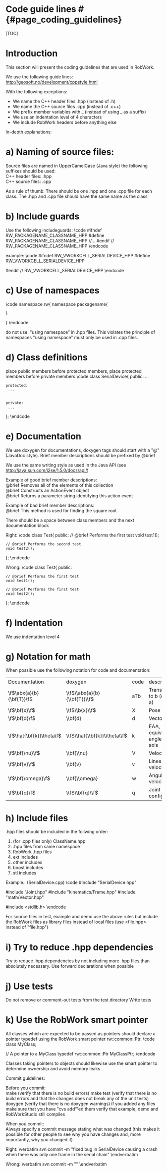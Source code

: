 # Code guide lines # {#page_coding_guidelines}

[TOC]

# Introduction #

This section will present the coding guidelines that are used in RobWork. <br>

We use the following guide lines:<br>
http://geosoft.no/development/cppstyle.html

With the following exceptions:
<UL>
<LI> We name the C++ header files .hpp (instead of .h)
<LI> We name the C++ source files .cpp (instead of .c++)
<LI> We prefix member variables with _ (instead of using _ as a suffix)
<LI> We use an indentation level of 4 characters
<LI> We include RobWork headers before anything else
</UL>
In-depth explanations:

# a) Naming of source files: #

Source files are named in UpperCamelCase (Java style) the following suffixes should be used:<br>
C++ header files: .hpp<br>
C++ source files: .cpp<br>

As a rule of thumb: There should be one .hpp and one .cpp file for each class. The .hpp and .cpp
file should have the same name as the class


# b) Include guards #
Use the following includeguards:
\code
#ifndef RW_PACKAGENAME_CLASSNAME_HPP
#define RW_PACKAGENAME_CLASSNAME_HPP
//...
#endif // RW_PACKAGENAME_CLASSNAME_HPP
\endcode

example:
\code
#ifndef RW_VWORKCELL_SERIALDEVICE_HPP
#define RW_VWORKCELL_SERIALDEVICE_HPP

#endif // RW_VWORKCELL_SERIALDEVICE_HPP
\endcode

# c) Use of namespaces # 
\code
namespace rw{
    namespace packagename{

    }
}
\endcode

do not use: "using namespace" in .hpp files. This violates the principle of namespaces
"using namespace" must only be used in .cpp files.


# d) Class definitions #
place public members before protected members, place protected members before private members
\code
class SerialDevice{
    public:
     ...

    protected:
     ...


    private:
     ...
};
\endcode

# e) Documentation #
We use doxygen for documentations, doxygen tags should start with a "\@" (JavaDoc style). Brief member
descriptions should be prefixed by \@brief

We use the same writing style as used in the Java API (see http://java.sun.com/j2se/1.5.0/docs/api/)

Example of good brief member descriptions:<br>
\@brief Removes all of the elements of this collection<br>
\@brief Constructs an ActionEvent object<br>
\@brief Returns a parameter string identifying this action event<br>

Example of bad brief member descriptions:<br>
\@brief This method is used for finding the square root

There should be a space between class members and the next documentation block

Right:
\code
class Test{
    public:
    // @brief Performs the first test
    void test1();

    // @brief Performs the second test
    void test2();
};
\endcode

Wrong:
\code
class Test{
    public:

    // @brief Performs the first test
    void test1();

    // @brief Performs the first test
    void test2();
};
\endcode

# f) Indentation #
We use indentation level 4

# g) Notation for math #
When possible use the following notation for code and documentation:<br>
<TABLE>
<TR> <TD>Documentation</TD> <TD>doxygen</TD> <TD>code </TD> <TD>description</TD></TR>
<TR> <TD>\f$\abx{a}{b}{\bf{T}}\f$</TD> <TD>\\f$\\abx{a}{b}{\\bf{T}}\\f$ </TD> <TD>aTb</TD> <TD>Transform a to b (or b wrt. a)</TD></TR>
<TR> <TD>\f$\bf{x}\f$</TD> <TD>\\f$\\b{x}\\f$</TD> <TD>X</TD> <TD>Pose</TD></TR>
<TR> <TD>\f$\bf{d}\f$</TD> <TD>\\bf{d}</TD> <TD>d</TD> <TD>Vector</TD></TR>
<TR> <TD>\f$\hat{\bf{k}}\theta\f$</TD> <TD>\\f$\\hat{\\bf{k}}\\theta\\f$</TD> <TD>k</TD> <TD>EAA, equivalent angle and axis</TD></TR>
<TR> <TD>\f$\bf{\nu}\f$</TD> <TD>\\bf{\\nu}</TD> <TD>V</TD> <TD>VelocityScrew</TD></TR>
<TR> <TD>\f$\bf{v}\f$</TD> <TD>\\bf{v}</TD> <TD>v</TD> <TD>Linear velocity</TD></TR>
<TR> <TD>\f$\bf{\omega}\f$</TD> <TD>\\bf{\\omega}</TD> <TD>w</TD> <TD>Angular velocity</TD></TR>
<TR> <TD>\f$\bf{q}\f$</TD> <TD>\\f$\\bf{q}\\f$</TD> <TD>q</TD> <TD>Joint configuration</TD></TR>
</TABLE>

# h) Include files #
.hpp files should be included in the follwing order:
<OL>
<LI> (for .cpp files only) ClassName.hpp
<LI> .hpp files from same namespace
<LI> RobWork .hpp files
<LI> ext includes
<LI> other includes
<LI> boost includes
<LI> stl includes
</OL>

Example.: (SerialDevice.cpp)
\code
#include "SerialDevice.hpp"

#include "Joint.hpp"
#include "kinematics/Frame.hpp"
#include "math/Vector.hpp"

#include <stdlib.h>
\endcode

For source files in test, example and demo use the above rules but include the
RobWork files as library files instead of local files (use <file.hpp> instead of "file.hpp")


# i) Try to reduce .hpp dependencies #
Try to reduce .hpp dependencies by not including more .hpp files than absolutely necessary.
Use forward declarations when possible

# j) Use tests #
Do not remove or comment-out tests from the test directory
Write tests

# k) Use the RobWork smart pointer #
All classes which are expected to be passed as pointers should declare a pointer typedef using the
RobWork smart pointer rw::common::Ptr.
\code
class MyClass;

// A pointer to a MyClass
typedef rw::common::Ptr<MyClass> MyClassPtr;
\endcode

Classes taking pointers to objects should likewise use the smart pointer to determine ownership
and avoid memory leaks.

Commit guidelines:

Before you commit:<br>
make (verify that there is no build errors)
make test (verify that there is no build errors and that the changes does not break any of the unit tests)
doxygen (verify that there is no doxygen warnings)
if you added any files make sure that you have "cvs add"'ed them
verify that example, demo and RobWorkStudio still compiles

When you commit:<br>
Always specify a commit message stating what was changed (this makes it possible for other people to see
why you have changes and, more importantly, why you changed it)

Right:
\verbatim
svn commit -m "fixed bug in SerialDevice causing a crash when there was only one frame in the serial chain"
\endverbatim

Wrong:
\verbatim
svn commit -m ""
\endverbatim


